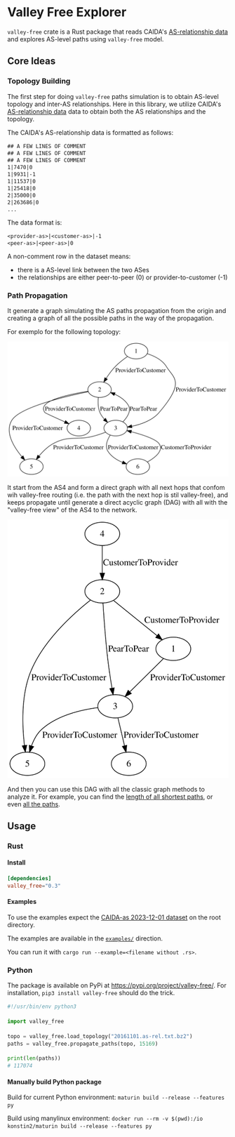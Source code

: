 # Valley Free Explorer

`valley-free` crate is a Rust package that reads CAIDA's [AS-relationship data][asrel]
and explores AS-level paths using `valley-free` model.

[asrel]: https://www.caida.org/data/as-relationships/

## Core Ideas

### Topology Building

The first step for doing `valley-free` paths simulation is to obtain AS-level
topology and inter-AS relationships. Here in this library, we utilize CAIDA's
[AS-relationship data][asrel] data to obtain both the AS relationships and the
topology.

The CAIDA's AS-relationship data is formatted as follows:
```
## A FEW LINES OF COMMENT
## A FEW LINES OF COMMENT
## A FEW LINES OF COMMENT
1|7470|0
1|9931|-1
1|11537|0
1|25418|0
2|35000|0
2|263686|0
...
```

The data format is:
```example
<provider-as>|<customer-as>|-1
<peer-as>|<peer-as>|0
```

A non-comment row in the dataset means:
- there is a AS-level link between the two ASes
- the relationships are either peer-to-peer (0) or provider-to-customer (-1)

### Path Propagation

It generate a graph simulating the AS paths propagation from the origin and 
creating a graph of all the possible paths in the way of the propagation.

For exemplo for the following topology:

![](images/base_topology.svg)

It start from the AS4 and form a direct graph with all next hops that confom 
wih valley-free routing (i.e. the path with the next hop is stil valley-free),
and keeps propagate until generate a direct acyclic graph (DAG) with all with the 
"valley-free view" of the AS4 to the network.

![](images/path_topology.svg)

And then you can use this DAG with all the classic graph methods to analyze it.
For example, you can find the [length of all shortest paths](https://docs.rs/petgraph/latest/petgraph/algo/k_shortest_path/fn.k_shortest_path.html),
or even [all the paths](https://docs.rs/petgraph/latest/petgraph/algo/simple_paths/fn.all_simple_paths.html).

## Usage

### Rust

#### Install
``` toml
[dependencies]
valley_free="0.3"
```

#### Examples
To use the examples expect the [CAIDA-as 2023-12-01 dataset](https://publicdata.caida.org/datasets/as-relationships/serial-1/20231201.as-rel.txt.bz2)
on the root directory.

The examples are available in the [`examples/`](examples/) direction.

You can run it with `cargo run --example=<filename without .rs>`.

### Python

The package is available on PyPi at https://pypi.org/project/valley-free/. 
For installation, `pip3 install valley-free` should do the trick.

``` python
#!/usr/bin/env python3

import valley_free

topo = valley_free.load_topology("20161101.as-rel.txt.bz2")
paths = valley_free.propagate_paths(topo, 15169)

print(len(paths))
# 117074
```

#### Manually build Python package 

Build for current Python environment:
`maturin build --release --features py`

Build using manylinux environment:
`docker run --rm -v $(pwd):/io konstin2/maturin build --release --features py`

